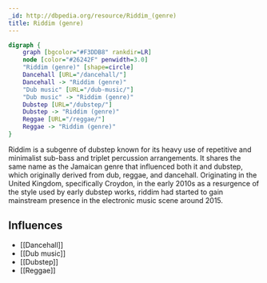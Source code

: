 ```yaml
---
_id: http://dbpedia.org/resource/Riddim_(genre)
title: Riddim (genre)
---
```


```dot
digraph {
	graph [bgcolor="#F3DDB8" rankdir=LR]
	node [color="#26242F" penwidth=3.0]
	"Riddim (genre)" [shape=circle]
	Dancehall [URL="/dancehall/"]
	Dancehall -> "Riddim (genre)"
	"Dub music" [URL="/dub-music/"]
	"Dub music" -> "Riddim (genre)"
	Dubstep [URL="/dubstep/"]
	Dubstep -> "Riddim (genre)"
	Reggae [URL="/reggae/"]
	Reggae -> "Riddim (genre)"
}
```

Riddim is a subgenre of dubstep known for its heavy use of repetitive and minimalist sub-bass and triplet percussion arrangements. It shares the same name as the Jamaican genre that influenced both it and dubstep, which originally derived from dub, reggae, and dancehall. Originating in the United Kingdom, specifically Croydon, in the early 2010s as a resurgence of the style used by early dubstep works, riddim had started to gain mainstream presence in the electronic music scene around 2015.

## Influences
- [[Dancehall]]
- [[Dub music]]
- [[Dubstep]]
- [[Reggae]]
